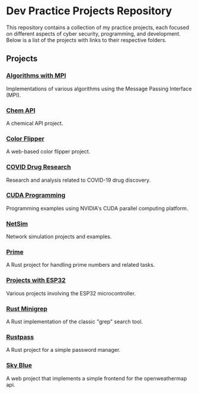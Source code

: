 # Dev Practice Projects Repository

This repository contains a collection of my practice projects, each focused on different aspects of cyber security, programming, and development. Below is a list of the projects with links to their respective folders.

## Projects

### [Algorithms with MPI](Algorithms-with-MPI/)
Implementations of various algorithms using the Message Passing Interface (MPI).

### [Chem API](Chem-API/)
A chemical API project.

### [Color Flipper](Color-Flipper/)
A web-based color flipper project.

### [COVID Drug Research](COVID-Drug-Research/)
Research and analysis related to COVID-19 drug discovery.

### [CUDA Programming](CUDA-Programming/)
Programming examples using NVIDIA's CUDA parallel computing platform.

### [NetSim](NetSim/)
Network simulation projects and examples.

### [Prime](prime/)
A Rust project for handling prime numbers and related tasks.

### [Projects with ESP32](Projects-with-ESP32/)
Various projects involving the ESP32 microcontroller.

### [Rust Minigrep](Rust-Minigrep/)
A Rust implementation of the classic "grep" search tool.

### [Rustpass](rustpass/)
A Rust project for a simple password manager.

### [Sky Blue](Sky-Blue/)
A web project that implements a simple frontend for the openweathermap api.
